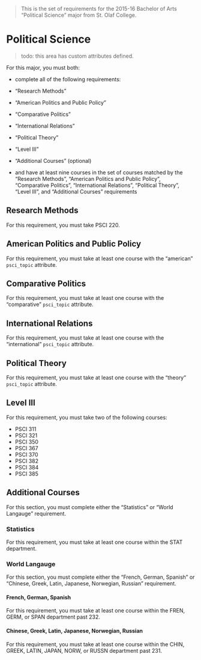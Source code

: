 > This is the set of requirements for the 2015-16 Bachelor of Arts “Political
> Science” major from St. Olaf College.

# Political Science
> todo: this area has custom attributes defined.

For this major, you must both:

- complete all of the following requirements:

- “Research Methods”
- “American Politics and Public Policy”
- “Comparative Politics”
- “International Relations”
- “Political Theory”
- “Level III”
- “Additional Courses” (optional)

- and have at least nine courses in the set of courses matched by the “Research Methods”, “American Politics and Public Policy”, “Comparative Politics”, “International Relations”, “Political Theory”, “Level III”, and “Additional Courses” requirements

## Research Methods
For this requirement, you must take PSCI 220.


## American Politics and Public Policy
For this requirement, you must take at least one course with the “american” `psci_topic` attribute.


## Comparative Politics
For this requirement, you must take at least one course with the “comparative” `psci_topic` attribute.


## International Relations
For this requirement, you must take at least one course with the “international” `psci_topic` attribute.


## Political Theory
For this requirement, you must take at least one course with the “theory” `psci_topic` attribute.


## Level III
For this requirement, you must take two of the following courses:

- PSCI 311
- PSCI 321
- PSCI 350
- PSCI 367
- PSCI 370
- PSCI 382
- PSCI 384
- PSCI 385


## Additional Courses
For this section, you must complete either the “Statistics” or “World Langauge” requirement.

### Statistics
For this requirement, you must take at least one course within the STAT department.

### World Langauge
For this section, you must complete either the “French, German, Spanish” or “Chinese, Greek, Latin, Japanese, Norwegian, Russian” requirement.

#### French, German, Spanish
For this requirement, you must take at least one course within the FREN, GERM, or SPAN department past 232.

#### Chinese, Greek, Latin, Japanese, Norwegian, Russian
For this requirement, you must take at least one course within the CHIN, GREEK, LATIN, JAPAN, NORW, or RUSSN department past 231.


